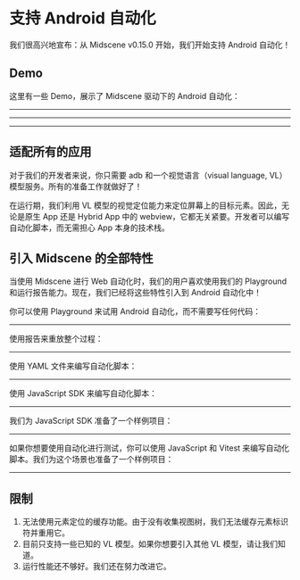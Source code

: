# 支持 Android 自动化

我们很高兴地宣布：从 Midscene v0.15.0 开始，我们开始支持 Android 自动化！

## Demo

这里有一些 Demo，展示了 Midscene 驱动下的 Android 自动化：

______________

______________

______________

## 适配所有的应用

对于我们的开发者来说，你只需要 adb 和一个视觉语言（visual language, VL）模型服务。所有的准备工作就做好了！

在运行期，我们利用 VL 模型的视觉定位能力来定位屏幕上的目标元素。因此，无论是原生 App 还是 Hybrid App 中的 webview，它都无关紧要。开发者可以编写自动化脚本，而无需担心 App 本身的技术栈。

## 引入 Midscene 的全部特性

当使用 Midscene 进行 Web 自动化时，我们的用户喜欢使用我们的 Playground 和运行报告能力。现在，我们已经将这些特性引入到 Android 自动化中！

你可以使用 Playground 来试用 Android 自动化，而不需要写任何代码：

______________

使用报告来重放整个过程：

______________

使用 YAML 文件来编写自动化脚本：

______________

使用 JavaScript SDK 来编写自动化脚本：

______________

我们为 JavaScript SDK 准备了一个样例项目：

______________

如果你想要使用自动化进行测试，你可以使用 JavaScript 和 Vitest 来编写自动化脚本。我们为这个场景也准备了一个样例项目：

______________

## 限制

1. 无法使用元素定位的缓存功能。由于没有收集视图树，我们无法缓存元素标识符并重用它。
2. 目前只支持一些已知的 VL 模型。如果你想要引入其他 VL 模型，请让我们知道。
3. 运行性能还不够好。我们还在努力改进它。
